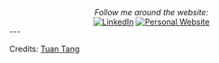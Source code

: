 <div align="center">
<i>Follow me around the website:</i><br>
<a href="https://www.linkedin.com/in/tang-quoc-tuan-060b3697" target="_blank"><img src="https://img.shields.io/badge/LinkedIn-%230077B5.svg?&style=flat-square&logo=linkedin&logoColor=white" alt="LinkedIn"></a>
<a href="http://tangquoctuan.com/" target="_blank"><img src="https://img.shields.io/static/v1?label=Personal Website&message=tangquoctuan.com&color=f27232" alt="Personal Website"></a>
</div>
---

Credits: [Tuan Tang](https://github.com/tangquoctuan/)
